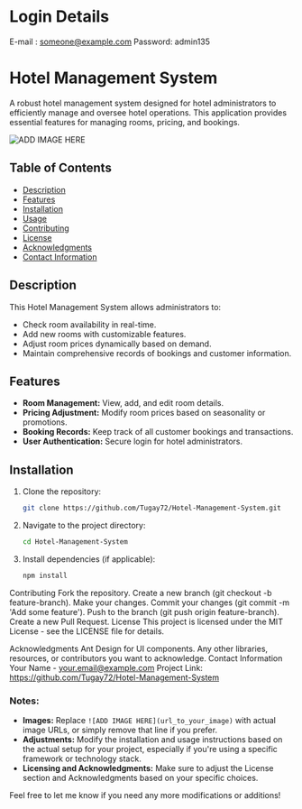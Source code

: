 # Login Details
E-mail : someone@example.com
Password: admin135

# Hotel Management System

A robust hotel management system designed for hotel administrators to efficiently manage and oversee hotel operations. This application provides essential features for managing rooms, pricing, and bookings.

![ADD IMAGE HERE](url_to_your_image) <!-- Replace this with an actual image URL or remove if not needed -->

## Table of Contents
- [Description](#description)
- [Features](#features)
- [Installation](#installation)
- [Usage](#usage)
- [Contributing](#contributing)
- [License](#license)
- [Acknowledgments](#acknowledgments)
- [Contact Information](#contact-information)

## Description
This Hotel Management System allows administrators to:
- Check room availability in real-time.
- Add new rooms with customizable features.
- Adjust room prices dynamically based on demand.
- Maintain comprehensive records of bookings and customer information.

## Features
- **Room Management:** View, add, and edit room details.
- **Pricing Adjustment:** Modify room prices based on seasonality or promotions.
- **Booking Records:** Keep track of all customer bookings and transactions.
- **User Authentication:** Secure login for hotel administrators.

## Installation
1. Clone the repository:
   ```bash
   git clone https://github.com/Tugay72/Hotel-Management-System.git
2. Navigate to the project directory:
   ```bash
   cd Hotel-Management-System
3. Install dependencies (if applicable):
   ```bash
   npm install


Contributing
Fork the repository.
Create a new branch (git checkout -b feature-branch).
Make your changes.
Commit your changes (git commit -m 'Add some feature').
Push to the branch (git push origin feature-branch).
Create a new Pull Request.
License
This project is licensed under the MIT License - see the LICENSE file for details.

Acknowledgments
Ant Design for UI components.
Any other libraries, resources, or contributors you want to acknowledge.
Contact Information
Your Name - your.email@example.com
Project Link: https://github.com/Tugay72/Hotel-Management-System


### Notes:
- **Images:** Replace `![ADD IMAGE HERE](url_to_your_image)` with actual image URLs, or simply remove that line if you prefer.
- **Adjustments:** Modify the installation and usage instructions based on the actual setup for your project, especially if you're using a specific framework or technology stack.
- **Licensing and Acknowledgments:** Make sure to adjust the License section and Acknowledgments based on your specific choices.

Feel free to let me know if you need any more modifications or additions!
